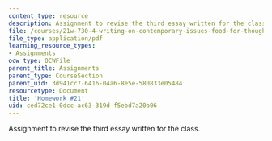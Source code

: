 ```yaml
---
content_type: resource
description: Assignment to revise the third essay written for the class.
file: /courses/21w-730-4-writing-on-contemporary-issues-food-for-thought-writing-and-reading-about-the-cultures-of-food-fall-2008/ced72ce10dccac63319df5ebd7a20b06_hw_21.pdf
file_type: application/pdf
learning_resource_types:
- Assignments
ocw_type: OCWFile
parent_title: Assignments
parent_type: CourseSection
parent_uid: 3d941cc7-6416-04a6-8e5e-580833e05484
resourcetype: Document
title: 'Homework #21'
uid: ced72ce1-0dcc-ac63-319d-f5ebd7a20b06
---
```

Assignment to revise the third essay written for the class.

